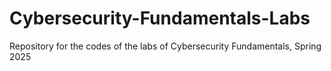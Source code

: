 # Cybersecurity-Fundamentals-Labs
Repository for the codes of the labs of Cybersecurity Fundamentals, Spring 2025
